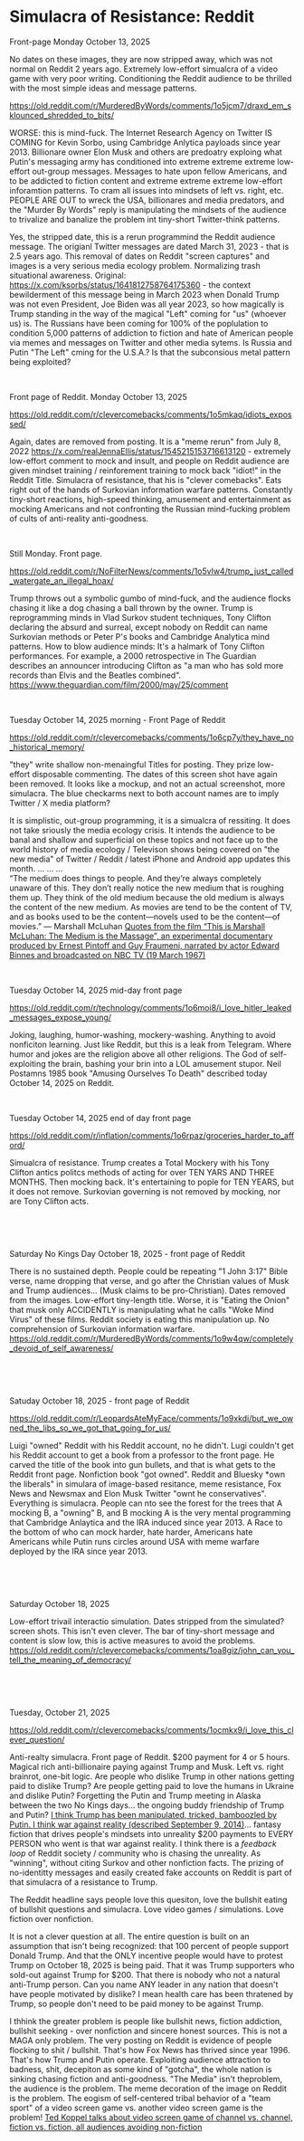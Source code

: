 # Simulacra of Resistance: Reddit


Front-page Monday October 13, 2025

No dates on these images, they are now stripped away, which was not normal on Reddit 2 years ago. Extremely low-effort simualcra of a video game with very poor writing. Conditioning the Reddit audience to be thrilled with the most simple ideas and message patterns.

https://old.reddit.com/r/MurderedByWords/comments/1o5jcm7/draxd_em_sklounced_shredded_to_bits/

WORSE: this is mind-fuck. The Internet Research Agency on Twitter IS COMING for Kevin Sorbo, using Cambridge Anlytica payloads since year 2013. Billionare owner Elon Musk and others are predoatry exploing what Putin's messaging army has conditioned into extreme extreme extreme low-effort out-group messages. Messages to hate upon fellow Americans, and to be addicted to fiction content and extreme extreme extreme low-effort inforamtion patterns. To cram all issues into mindsets of left vs. right, etc. PEOPLE ARE OUT to wreck the USA, billionares and media predators, and the "Murder By Words" reply is manipulating the mindsets of the audience to trivalize and banalize the problem int tiny-short Twitter-think patterns.

Yes, the stripped date, this is a rerun programmind the Reddit audience message. The origianl Twitter messages are dated March 31, 2023 - that is 2.5 years ago. This removal of dates on Reddit "screen captures" and images is a very serious media ecology problem. Normalizing trash situational awareness. Original: https://x.com/ksorbs/status/1641812758764175360 - the context bewilderment of this message being in March 2023 when Donald Trump was not even President, Joe Biden was all year 2023, so how magically is Trump standing in the way of the magical "Left" coming for "us" (whoever us) is. The Russians have been coming for 100% of the poplulation to condition 5,000 patterns of addiction to fiction and hate of American people via memes and messages on Twitter and other media sytems. Is Russia and Putin "The Left" cming for the U.S.A.? Is that the subconsious metal pattern being exploited?

&nbsp;

Front page of Reddit. Monday October 13, 2025

https://old.reddit.com/r/clevercomebacks/comments/1o5mkaq/idiots_expossed/

Again, dates are removed from posting. It is a "meme rerun" from July 8, 2022 https://x.com/realJennaEllis/status/1545215153716613120 - extremely low-effort comment to mock and insult, and people on Reddit audience are given mindset training / reinforement training to mock back "idiot!" in the Reddit Title. Simulacra of resistance, that his is "clever comebacks". Eats right out of the hands of Surkovian information warfare patterns. Constantly tiny-short reactions, high-speed thinking, amusement and entertainment as mocking Americans and not confronting the Russian mind-fucking problem of cults of anti-reality anti-goodness.

&nbsp;

Still Monday. Front page.

https://old.reddit.com/r/NoFilterNews/comments/1o5vlw4/trump_just_called_watergate_an_illegal_hoax/

Trump throws out a symbolic gumbo of mind-fuck, and the audience flocks chasing it like a dog chasing a ball thrown by the owner. Trump is reprogramming minds in Vlad Surkov student techniques, Tony Clifton declaring the absurd and surreal, except nobody on Reddit can name Surkovian methods or Peter P's books and Cambridge Analytica mind patterns. How to blow audience minds: It's a halmark of Tony Clifton performances. For example, a 2000 retrospective in The Guardian describes an announcer introducing Clifton as "a man who has sold more records than Elvis and the Beatles combined". https://www.theguardian.com/film/2000/may/25/comment

&nbsp;

Tuesday October 14, 2025 morning - Front Page of Reddit

https://old.reddit.com/r/clevercomebacks/comments/1o6cp7y/they_have_no_historical_memory/

"they" write shallow non-menaingful Titles for posting. They prize low-effort disposable commenting. The dates of this screen shot have again been removed. It looks like a mockup, and not an actual screenshot, more simulacra. The blue checkarms next to both account names are to imply Twitter / X media platform? 

It is simplistic, out-group programming, it is a simualcra of ressiting. It does not take sriously the media ecology crisis. It intends the audience to be banal and shallow and superficial on these topics and not face up to the world history of media ecology / Televison shows being covered on "the new media" of Twitter / Reddit / latest iPhone and Android app updates this month. ... ... ...      
“The medium does things to people. And they’re always completely unaware of this. They don’t really notice the new medium that is roughing them up. They think of the old medium because the old medium is always the content of the new medium. As movies are tend to be the content of TV, and as books used to be the content—novels used to be the content—of movies.” — Marshall McLuhan [Quotes from the film “This is Marshall McLuhan: The Medium is the Massage”, an experimental documentary produced by Ernest Pintoff and Guy Fraumeni, narrated by actor Edward Binnes and broadcasted on NBC TV (19 March 1967)](https://www.themediumisthemassage.com/the-film/)

&nbsp;

Tuesday October 14, 2025 mid-day front page

https://old.reddit.com/r/technology/comments/1o6moi8/i_love_hitler_leaked_messages_expose_young/

Joking, laughing, humor-washing, mockery-washing. Anything to avoid nonficiton learning. Just like Reddit, but this is a leak from Telegram. Where humor and jokes are the religion above all other religions. The God of self-exploiting the brain, bashing your brin into a LOL amusement stupor. Neil Postamns 1985 book "Amusing Ourselves To Death" described today October 14, 2025 on Reddit.

&nbsp;

Tuesday October 14, 2025 end of day front page

https://old.reddit.com/r/inflation/comments/1o6rpaz/groceries_harder_to_afford/

Simualcra of resistance. Trump creates a Total Mockery with his Tony Clifton antics politcs methods of acting for over TEN YARS AND THREE MONTHS. Then mocking back. It's entertaining to pople for TEN YEARS, but it does not remove. Surkovian governing is not removed by mocking, nor are Tony Clifton acts.

&nbsp;

&nbsp;

Saturday No Kings Day October 18, 2025 - front page of Reddit     

There is no sustained depth. People could be repeating "1 John 3:17" Bible verse, name dropping that verse, and go after the Christian values of Musk and Trump audiences... (Musk claims to be pro-Christian). Dates removed from the images. Low-effort tiny-length title. Worse, it is "Eating the Onion" that musk only ACCIDENTLY is manipulating what he calls "Woke Mind Virus" of these films. Reddit society is eating this manipulation up. No comprehension of Surkovian information warfare.    
https://old.reddit.com/r/MurderedByWords/comments/1o9w4qw/completely_devoid_of_self_awareness/

&nbsp;

&nbsp;

Satuday October 18, 2025 - front page of Reddit

https://old.reddit.com/r/LeopardsAteMyFace/comments/1o9xkdi/but_we_owned_the_libs_so_we_got_that_going_for_us/

Luigi "owned" Reddit with his Reddit account, no he didn't. Lugi couldn't get his Reddit account to get a book from a professor to the front page. He carved the title of the book into gun bullets, and that is what gets to the Reddit front page. Nonfiction book "got owned". Reddit and Bluesky *own the liberals" in simulara of image-based resitance, meme resistance, Fox News and Newsmax and Elon Musk Twitter "ownt he conservatives". Everything is simulacra. People can nto see the forest for the trees that A mocking B, a "owning" B, and B mocking A is the very mental programming that Cambridge Anlaytica and the IRA induced since year 2013. A Race to the bottom of who can mock harder, hate harder, Americans hate Americans while Putin runs circles around USA with meme warfare deployed by the IRA since year 2013.

&nbsp;

&nbsp;

Saturday October 18, 2025

Low-effort trivail interactio simulation. Dates stripped from the simulated? screen shots. This isn't even clever. The bar of tiny-short message and content is slow low, this is active measures to avoid the problems.         
https://old.reddit.com/r/clevercomebacks/comments/1oa8giz/john_can_you_tell_the_meaning_of_democracy/

&nbsp;

&nbsp;

Tuesday, October 21, 2025

https://old.reddit.com/r/clevercomebacks/comments/1ocmkx9/i_love_this_clever_question/

Anti-realty simulacra. Front page of Reddit. $200 payment for 4 or 5 hours. Magical rich anti-billionaire paying against Trump and Musk. Left vs. right brainrot, one-bit logic. Are people who dislike Trump in other nations getting paid to dislike Trump? Are people getting paid to love the humans in Ukraine and dislike Putin? Forgetting the Putin and Trump meeting in Alaska between the two No Kings days... the ongoing buddy friendship of Trump and Putin? [I think Trump has been manipulated, tricked, bamboozled by Putin. I think war against reality (described September 9, 2014)](https://www.theatlantic.com/international/archive/2014/09/russia-putin-revolutionizing-information-warfare/379880/)... fantasy fiction that drives people's mindsets into unreality $200 payments to EVERY PERSON who went is that war against reality. I think there is a *feedback loop* of Reddit society / community who is chasing the unreality. As "winning", without citing Surkov and other nonfiction facts. The prizing of no-identitty messages and easily created fake accounts on Reddit is part of that simulacra of a resistance to Trump.       

The Reddit headline says people love this quesiton, love the bullshit eating of bullshit questions and simulacra. Love video games / simulations. Love fiction over nonfiction.

It is not a clever question at all. The entire question is built on an assumption that isn't being recognized: that 100 percent of people support Donald Trump. And that the ONLY incentive people would have to protest Trump on October 18, 2025 is being paid. That it was Trump supporters who sold-out against Trump for $200. That there is nobody who not a natural anti-Trump person. Can you name ANY leader in any nation that doesn't have people motivated by dislike? I mean health care has been thratened by Trump, so people don't need to be paid money to be against Trump.

I thhink the greater problem is people like bullshit news, fiction addiction, bullshit seeking - over nonfiction and sincere honest sources. This is not a MAGA only problem. The very posting on Reddit is evidence of people flocking to shit / bullshit. That's how Fox News has thrived since year 1996. That's how Trump and Putin operate. Exploiting audience attraction to badness, shit, decepiton as some kind of "gotcha", the whole nation is sinking chasing fiction and anti-goodness. "The Media" isn't theproblem, the audience is the problem. The meme decoration of the image on Reddit is the problem. The eogism of self-centered tribal behavior of a "team sport" of a video screen game vs. another video screen game is the problem! [Ted Koppel talks about video screen game of channel vs. channel, fiction vs. fiction, all audiences avoiding non-fiction](../Ted_Koppel.md)

